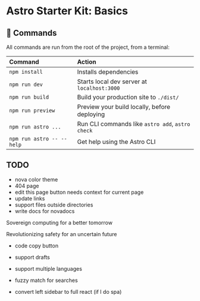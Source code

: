 # Astro Starter Kit: Basics

## 🧞 Commands

All commands are run from the root of the project, from a terminal:

| Command                   | Action                                           |
| :------------------------ | :----------------------------------------------- |
| `npm install`             | Installs dependencies                            |
| `npm run dev`             | Starts local dev server at `localhost:3000`      |
| `npm run build`           | Build your production site to `./dist/`          |
| `npm run preview`         | Preview your build locally, before deploying     |
| `npm run astro ...`       | Run CLI commands like `astro add`, `astro check` |
| `npm run astro -- --help` | Get help using the Astro CLI                     |

## TODO

- nova color theme
- 404 page
- edit this page button needs context for current page
- update links
- support files outside directories
- write docs for novadocs

Sovereign computing for a better tomorrow

Revolutionizing safety for an uncertain future

- code copy button
- support drafts
- support multiple languages

- fuzzy match for searches
- convert left sidebar to full react (if I do spa)
